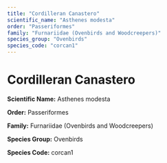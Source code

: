 ```yaml
---
title: "Cordilleran Canastero"
scientific_name: "Asthenes modesta"
order: "Passeriformes"
family: "Furnariidae (Ovenbirds and Woodcreepers)"
species_group: "Ovenbirds"
species_code: "corcan1"
---
```


# Cordilleran Canastero

**Scientific Name:** Asthenes modesta

**Order:** Passeriformes

**Family:** Furnariidae (Ovenbirds and Woodcreepers)

**Species Group:** Ovenbirds

**Species Code:** corcan1
